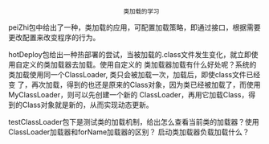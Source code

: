                                     类加载的学习

peiZhi包中给出了一种，类加载的应用，可配置加载策略，即通过接口，根据需要更改配置来改变程序的行为。

hotDeploy包给出一种热部署的尝试，当被加载的.class文件发生变化，就立即使用自定义的类加载器去加载。使用自定义的
    类加载器加载有什么好处呢？系统的类加载使用同一个ClassLoader, 类只会被加载一次，加载后，即使class文件已经变
    了，再次加载，得到的也还是原来的Class对象，因为类已经被加载了，而使用MyClassLoader，则可以先创建一个新的
    ClassLoader，再用它加载Class，得到的Class对象就是新的，从而实现动态更新。

testClassLoader包下是测试类的加载机制，给出怎么查看当前类的加载器？使用ClassLoader加载器和forName加载器的区别？
    启动类加载器负载加载什么？
